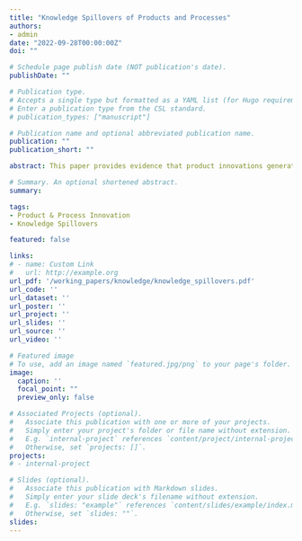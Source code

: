 ```yaml
---
title: "Knowledge Spillovers of Products and Processes"
authors:
- admin
date: "2022-09-28T00:00:00Z"
doi: ""

# Schedule page publish date (NOT publication's date).
publishDate: ""

# Publication type.
# Accepts a single type but formatted as a YAML list (for Hugo requirements).
# Enter a publication type from the CSL standard.
# publication_types: ["manuscript"]

# Publication name and optional abbreviated publication name.
publication: ""
publication_short: ""

abstract: This paper provides evidence that product innovations generate more knowledge spillovers than process innovations. I measure the existence of knowledge spillovers using patent-to-patent citations, the text of patents, and by measuring the stock of product and process R&D available to a firm. I find that product patents generate more citations and that the novel text in product patents is more likely to be reused relative to process patents. The result is robust a rich set of controls and heterogeneity analysis reveals that the gap in product and process knowledge spillovers widens for innovations that are novel or occurring in rapidly evolving areas of technology. I also find that when the stock of product (process) R&D available to a firm increases, patenting at the firm increases (decreases).

# Summary. An optional shortened abstract.
summary: 

tags:
- Product & Process Innovation
- Knowledge Spillovers

featured: false

links:
# - name: Custom Link
#   url: http://example.org
url_pdf: '/working_papers/knowledge/knowledge_spillovers.pdf'
url_code: ''
url_dataset: ''
url_poster: ''
url_project: ''
url_slides: ''
url_source: ''
url_video: ''

# Featured image
# To use, add an image named `featured.jpg/png` to your page's folder. 
image:
  caption: ''
  focal_point: ""
  preview_only: false

# Associated Projects (optional).
#   Associate this publication with one or more of your projects.
#   Simply enter your project's folder or file name without extension.
#   E.g. `internal-project` references `content/project/internal-project/index.md`.
#   Otherwise, set `projects: []`.
projects:
# - internal-project

# Slides (optional).
#   Associate this publication with Markdown slides.
#   Simply enter your slide deck's filename without extension.
#   E.g. `slides: "example"` references `content/slides/example/index.md`.
#   Otherwise, set `slides: ""`.
slides: 
---
```


<!-- This work is driven by the results in my [previous paper](/publication/conference-paper/) on LLMs.

{{% callout note %}}
Create your slides in Markdown - click the *Slides* button to check out the example.
{{% /callout %}}

Add the publication's **full text** or **supplementary notes** here. You can use rich formatting such as including [code, math, and images](https://docs.hugoblox.com/content/writing-markdown-latex/). -->
